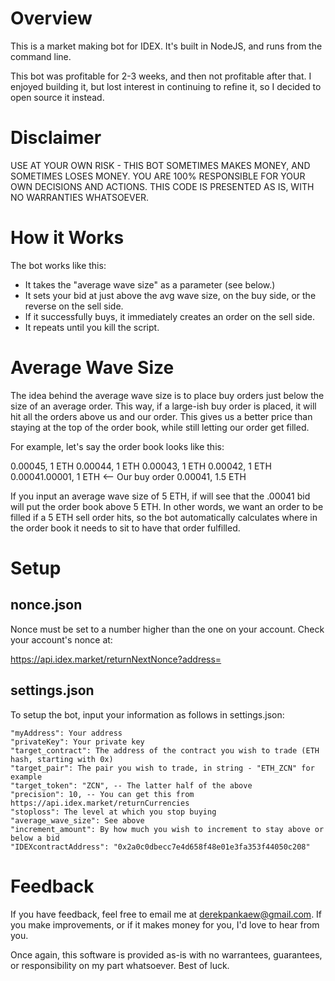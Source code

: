 # Overview

This is a market making bot for IDEX. It's built in NodeJS, and runs from the command line.

This bot was profitable for 2-3 weeks, and then not profitable after that. I enjoyed building it, but lost interest in continuing to refine it, so I decided to open source it instead.

# Disclaimer

USE AT YOUR OWN RISK - THIS BOT SOMETIMES MAKES MONEY, AND SOMETIMES LOSES MONEY. YOU ARE 100% RESPONSIBLE FOR YOUR OWN DECISIONS AND ACTIONS. THIS CODE IS PRESENTED AS IS, WITH NO WARRANTIES WHATSOEVER.

# How it Works

The bot works like this:

- It takes the "average wave size" as a parameter (see below.)
- It sets your bid at just above the avg wave size, on the buy side, or the reverse on the sell side.
- If it successfully buys, it immediately creates an order on the sell side.
- It repeats until you kill the script.

# Average Wave Size

The idea behind the average wave size is to place buy orders just below the size of an average order. This way, if a large-ish buy order is placed, it will hit all the orders above us and our order. This gives us a better price than staying at the top of the order book, while still letting our order get filled.

For example, let's say the order book looks like this:

0.00045, 1 ETH
0.00044, 1 ETH
0.00043, 1 ETH
0.00042, 1 ETH
0.00041.00001, 1 ETH <-- Our buy order
0.00041, 1.5 ETH

If you input an average wave size of 5 ETH, if will see that the .00041 bid will put the order book above 5 ETH. In other words, we want an order to be filled if a 5 ETH sell order hits, so the bot automatically calculates where in the order book it needs to sit to have that order fulfilled.

# Setup

## nonce.json

Nonce must be set to a number higher than the one on your account. Check your account's nonce at:

https://api.idex.market/returnNextNonce?address=

## settings.json

To setup the bot, input your information as follows in settings.json:

    "myAddress": Your address
    "privateKey": Your private key
    "target_contract": The address of the contract you wish to trade (ETH hash, starting with 0x)
    "target_pair": The pair you wish to trade, in string - "ETH_ZCN" for example
    "target_token": "ZCN", -- The latter half of the above
    "precision": 10, -- You can get this from https://api.idex.market/returnCurrencies
    "stoploss": The level at which you stop buying
    "average_wave_size": See above
    "increment_amount": By how much you wish to increment to stay above or below a bid
    "IDEXcontractAddress": "0x2a0c0dbecc7e4d658f48e01e3fa353f44050c208"

# Feedback

If you have feedback, feel free to email me at derekpankaew@gmail.com. If you make improvements, or if it makes money for you, I'd love to hear from you.

Once again, this software is provided as-is with no warrantees, guarantees, or responsibility on my part whatsoever. Best of luck.
